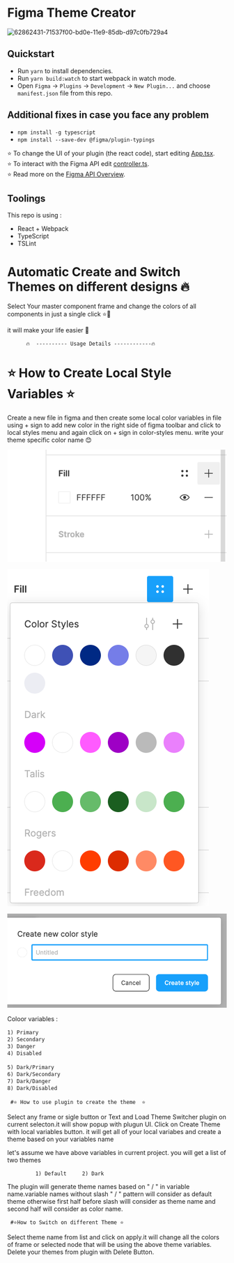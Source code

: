 
# Figma Theme Creator

![62862431-71537f00-bd0e-11e9-85db-d97c0fb729a4](https://user-images.githubusercontent.com/16322616/62862692-46b5f600-bd0f-11e9-93b0-75955d1de8f3.png)


## Quickstart
* Run `yarn` to install dependencies.
* Run `yarn build:watch` to start webpack in watch mode.
* Open `Figma` -> `Plugins` -> `Development` -> `New Plugin...` and choose `manifest.json` file from this repo.

## Additional fixes in case you face any problem
* `npm install -g typescript` 
* `npm install --save-dev @figma/plugin-typings` 


⭐ To change the UI of your plugin (the react code), start editing [App.tsx](./src/app/components/App.tsx).  
⭐ To interact with the Figma API edit [controller.ts](./src/plugin/controller.ts).  
⭐ Read more on the [Figma API Overview](https://www.figma.com/plugin-docs/api/api-overview/).

## Toolings

This repo is using :
* React + Webpack
* TypeScript
* TSLint

# Automatic Create and Switch Themes  on different designs 🔥

  Select Your master component frame and change the colors of all components in just a single click ⭐🙈

  it will make your life easier 🤔

          🔥  ---------- Usage Details ------------🔥

#  ⭐ How to Create Local Style Variables ⭐

  Create a new file in figma and then create some local color variables in file using + sign to add new 
  color in the right side of figma toolbar and click to local styles menu and again click on + sign in color-styles menu.
  write your theme specific color name  😊

![62862431-71537f00-bd0e-11e9-85db-d97c0fb729a4](./assets/ADD-COLOR.png)

![62862431-71537f00-bd0e-11e9-85db-d97c0fb729a4](./assets/ADD_COLOR_2.png)

![62862431-71537f00-bd0e-11e9-85db-d97c0fb729a4](./assets/ADD_THEME_NAME.png)

  Coloor variables : 

    1) Primary
    2) Secondary
    3) Danger
    4) Disabled

    5) Dark/Primary
    6) Dark/Secondary
    7) Dark/Danger
    8) Dark/Disabled

     #⭐ How to use plugin to create the theme  ⭐

  Select any frame or sigle button or Text and  Load Theme Switcher plugin on current selecton.it will show popup with plugun UI.
  Click on Create Theme with local variables button. it will get all of your local variabes and create a theme based on your variables name

  let's assume we have above variables in current project.
  you will get a list of two themes

             1) Default     2) Dark

  The plugin will generate theme names based on " / " in variable name.variable names without slash " / " pattern will consider as default theme otherwise first half before slash willl consider as theme name and second half will consider as color name.

     #⭐How to Switch on different Theme ⭐

  Select theme name from list and click on apply.it will change all the colors of frame or selected node that will be using the above theme variables.
  Delete your themes from plugin with Delete Button.

